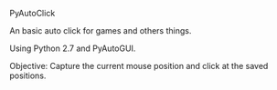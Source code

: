 PyAutoClick

An basic auto click for games and others things.

Using Python 2.7 and PyAutoGUI.


Objective:
Capture the current mouse position and click at the saved positions.

